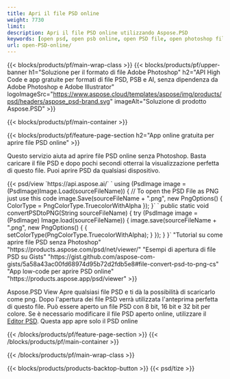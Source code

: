 ```yaml
---
title: Apri il file PSD online
weight: 7730
limit: 
description: Apri il file PSD online utilizzando Aspose.PSD
keywords: [open psd, open psb online, open PSD file, open photoshop file, preview psd]
url: open-PSD-online/
---
```


{{< blocks/products/pf/main-wrap-class >}}
{{< blocks/products/pf/upper-banner h1="Soluzione per il formato di file Adobe Photoshop" h2="API High Code e app gratuite per formati di file PSD, PSB e AI, senza dipendenza da Adobe Photoshop e Adobe Illustrator" logoImageSrc="https://www.aspose.cloud/templates/aspose/img/products/psd/headers/aspose_psd-brand.svg" imageAlt="Soluzione di prodotto Aspose.PSD" >}}

{{< blocks/products/pf/main-container >}}

{{< blocks/products/pf/feature-page-section h2="App online gratuita per aprire file PSD online" >}}
<p>Questo servizio aiuta ad aprire file PSD online senza Photoshop. Basta caricare il file PSD e dopo pochi secondi otterrai la visualizzazione perfetta di questo file. Puoi aprire PSD da qualsiasi dispositivo.</p>
{{< psd/view `https://api.aspose.ai/` 
`    using (PsdImage image = (PsdImage)Image.Load(sourceFileName))
    {
	    // To open the PSD File as PNG just use this code
        image.Save(sourceFileName + ".png",  new PngOptions() {  ColorType = PngColorType.TruecolorWithAlpha });
    }` 
`    public static void convertPSDtoPNG(String sourceFileName) {
    try (PsdImage image = (PsdImage) Image.load(sourceFileName)) {
        image.save(sourceFileName + ".png", new PngOptions() {
        {
            setColorType(PngColorType.TruecolorWithAlpha);
        }
    });
    }
    }` 
"Tutorial su come aprire file PSD senza Photoshop" "https://products.aspose.com/psd/net/viewer/" 
"Esempi di apertura di file PSD su Gists" "https://gist.github.com/aspose-com-gists/5a58a43ac00fd68974d95b72d2fdb5e8#file-convert-psd-to-png-cs" 
"App low-code per aprire PSD online" "https://products.aspose.app/psd/viewer" >}}
<p>Aspose.PSD View Apre qualsiasi file PSD e ti dà la possibilità di scaricarlo come png. Dopo l'apertura dei file PSD verrà utilizzata l'anteprima perfetta di questo file. Può essere aperto un file PSD con 8 bit, 16 bit e 32 bit per colore. Se è necessario modificare il file PSD aperto online, utilizzare il <a href="https://products.aspose.app/psd/editor">Editor PSD</a>. Questa app apre solo il PSD online</p>
{{< /blocks/products/pf/feature-page-section >}}
{{< /blocks/products/pf/main-container >}}


{{< /blocks/products/pf/main-wrap-class >}}

{{< blocks/products/products-backtop-button >}}
{{< psd/tize >}}
